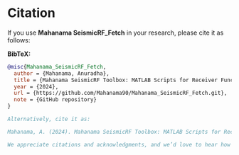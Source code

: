 # Citation

If you use **Mahanama SeismicRF_Fetch** in your research, please cite it as follows:

**BibTeX:**
```bibtex
@misc{Mahanama_SeismicRF_Fetch,
  author = {Mahanama, Anuradha},
  title = {Mahanama SeismicRF Toolbox: MATLAB Scripts for Receiver Function Data Selection},
  year = {2024},
  url = {https://github.com/Mahanama90/Mahanama_SeismicRF_Fetch.git},
  note = {GitHub repository}
}

Alternatively, cite it as:

Mahanama, A. (2024). Mahanama SeismicRF Toolbox: MATLAB Scripts for Receiver Function Data Selection. GitHub Repository. Retrieved from https://github.com/Mahanama90/Mahanama_SeismicRF_Fetch.git

We appreciate citations and acknowledgments, and we’d love to hear how our Fetch is being used in research!
